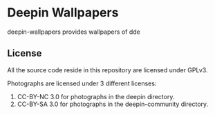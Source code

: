 # Deepin Wallpapers

deepin-wallpapers provides wallpapers of dde




## License

All the source code reside in this repository are licensed under GPLv3.

Photographs are licensed under 3 different licenses:

1. CC-BY-NC 3.0 for photographs in the deepin directory.
2. CC-BY-SA 3.0 for photographs in the deepin-community directory.